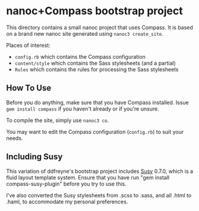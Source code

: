 nanoc+Compass bootstrap project
===============================

This directory contains a small nanoc project that uses Compass. It is based on a brand new nanoc site generated using `nanoc3 create_site`.

Places of interest:

* `config.rb` which contains the Compass configuration
* `content/style` which contains the Sass stylesheets (and a partial)
* `Rules` which contains the rules for processing the Sass stylesheets

How To Use
----------

Before you do anything, make sure that you have Compass installed. Issue `gem install compass` if you haven't already or if you're unsure.

To compile the site, simply use `nanoc3 co`.

You may want to edit the Compass configuration (`config.rb`) to suit your needs.


Including Susy
--------------

This variation of ddfreyne's bootstrap project includes [Susy](http://susy.oddbird.net/) 0.7.0, which is a fluid layout template system. Ensure that you have run "gem install compass-susy-plugin" before you try to use this.

I've also converted the Susy stylesheets from .scss to .sass, and all .html to .haml, to accommodate my personal preferences.